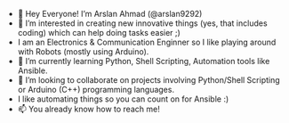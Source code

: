 - 👋 Hey Everyone! I’m Arslan Ahmad (@arslan9292)
- 👀 I’m interested in creating new innovative things (yes, that includes coding) which can help doing tasks easier ;) 
- I am an Electronics & Communication Enginner so I like playing around with Robots (mostly using Arduino).
- 🌱 I’m currently learning Python, Shell Scripting, Automation tools like Ansible.
- 💞️ I’m looking to collaborate on projects involving Python/Shell Scripting or Arduino (C++) programming languages.
- I like automating things so you can count on for Ansible :) 
- 📫 You already know how to reach me!

<!---
arslan9292/arslan9292 is a ✨ special ✨ repository because its `README.md` (this file) appears on your GitHub profile.
You can click the Preview link to take a look at your changes.
--->

